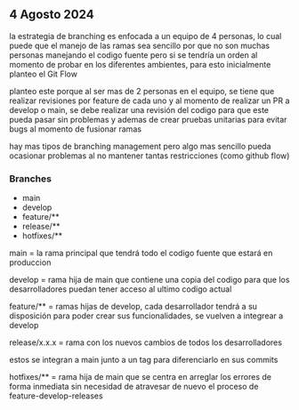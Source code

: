 ## 4 Agosto 2024

la estrategia de branching es enfocada a un equipo de 4 personas, lo cual puede que el manejo de las ramas sea sencillo por que no son muchas personas manejando el codigo fuente pero si se tendría un orden al momento de probar en los diferentes ambientes, para esto inicialmente planteo el Git Flow

planteo este porque al ser mas de 2 personas en el equipo, se tiene que realizar revisiones por feature de cada uno y al momento de realizar un PR a develop o main, se debe realizar una revisión del codigo para que este pueda pasar sin problemas y ademas de crear pruebas unitarias para evitar bugs al momento de fusionar ramas

hay mas tipos de branching management pero algo mas sencillo pueda ocasionar problemas al no mantener tantas restricciones (como github flow)

### Branches

- main
- develop
- feature/**
- release/**
- hotfixes/**

main = la rama principal que tendrá todo el codigo fuente que estará en produccion

develop = rama hija de main que contiene una copia del codigo para que los desarrolladores puedan tener acceso al ultimo codigo actual

feature/** = ramas hijas de develop, cada desarrollador tendrá a su disposición para poder crear sus funcionalidades, se vuelven a integrear a develop

release/x.x.x = rama con los nuevos cambios de todos los desarrolladores

estos se integran a main junto a un tag para diferenciarlo en sus commits

hotfixes/** = rama hija de main que se centra en arreglar los errores de forma inmediata sin necesidad de atravesar de nuevo el proceso de feature-develop-releases 

